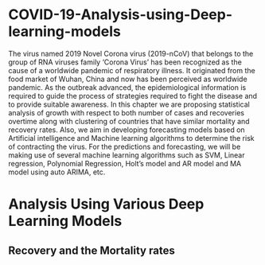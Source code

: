 # COVID-19-Analysis-using-Deep-learning-models
The virus named 2019 Novel Corona virus (2019-nCoV) that belongs to the group of RNA viruses family ‘Corona Virus’ has been recognized as the cause of a worldwide pandemic of respiratory illness. It originated from the food market of Wuhan, China and now has been perceived as worldwide pandemic. As the outbreak advanced, the epidemiological information is required to guide the process of strategies required to fight the disease and to provide suitable awareness.  In this chapter we are proposing statistical analysis of growth with respect to both number of cases and recoveries overtime along with clustering of countries that have similar mortality and recovery rates. Also, we aim in developing forecasting models based on Artificial intelligence and Machine learning algorithms to determine the risk of contracting the virus. For the predictions and forecasting, we will be making use of several machine learning algorithms such as SVM, Linear regression, Polynomial Regression, Holt’s model and AR model  and MA model using auto ARIMA, etc.

# Analysis Using Various Deep Learning Models

## Recovery and the Mortality rates
